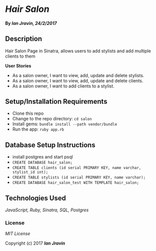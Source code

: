 # _Hair Salon_

#### By _**Ian Jravin**, 24/2/2017_

## Description

Hair Salon Page in Sinatra, allows users to add stylists and add multiple clients to them

**User Stories**

* As a salon owner, I want to view, add, update and delete stylists.
* As a salon owner, I want to view, add, update and delete clients.
* As a salon owner, I want to add clients to a stylist.

## Setup/Installation Requirements

* Clone this repo
* Change to the repo directory: `cd salon`
* Install gems: `bundle install --path vendor/bundle`
* Run the app: `ruby app.rb`

## Database Setup Instructions

* install postgres and start psql
* `CREATE DATABASE hair_salon;`
* `CREATE TABLE clients (id serial PRIMARY KEY, name varchar, stylist_id int);`
* `CREATE TABLE stylists (id serial PRIMARY KEY, name varchar);`
* `CREATE DATABASE hair_salon_test WITH TEMPLATE hair_salon;`

## Technologies Used

_JavaScript, Ruby, Sinatra, SQL, Postgres_

### License

*MIT License*

Copyright (c) 2017 **_Ian Jravin_**
